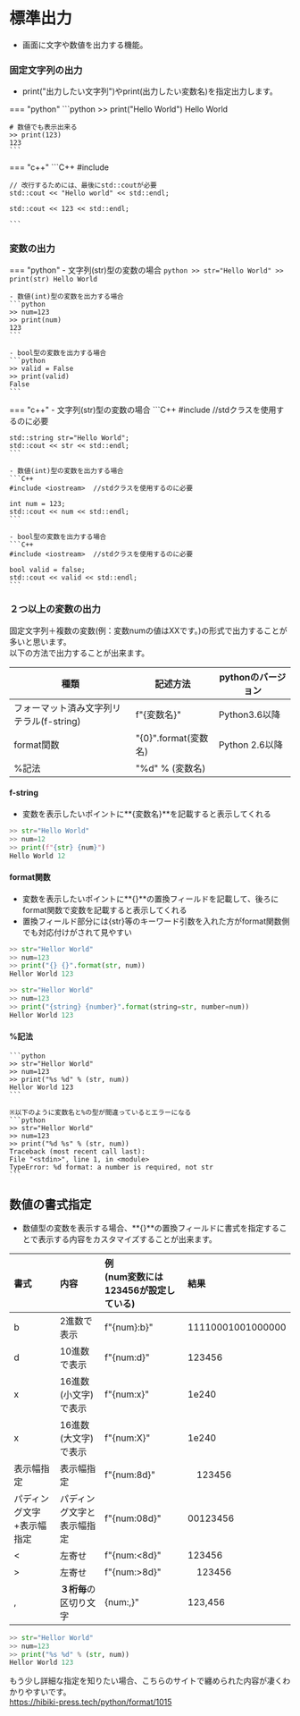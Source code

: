 # 標準出力
- 画面に文字や数値を出力する機能。


### 固定文字列の出力
- print("出力したい文字列")やprint(出力したい変数名)を指定出力します。

=== "python"
    ```python
    >> print("Hello World") 
    Hello World

    # 数値でも表示出来る
    >> print(123) 
    123
    ``` 

=== "c++"
    ```C++
    #include <iostream>
    
    // 改行するためには、最後にstd::coutが必要
    std::cout << "Hello world" << std::endl;

    std::cout << 123 << std::endl;
    
    ``` 

### 変数の出力

=== "python"
    - 文字列(str)型の変数の場合
    ```python
    >> str="Hello World"
    >> print(str)
    Hello World
    ``` 

    - 数値(int)型の変数を出力する場合
    ```python
    >> num=123
    >> print(num)
    123
    ``` 

    - bool型の変数を出力する場合
    ```python
    >> valid = False
    >> print(valid)
    False
    ``` 

=== "c++"
    - 文字列(str)型の変数の場合
    ```C++
    #include <iostream>  //stdクラスを使用するのに必要

    std::string str="Hello World";
    std::cout << str << std::endl;
    ``` 

    - 数値(int)型の変数を出力する場合
    ```C++
    #include <iostream>  //stdクラスを使用するのに必要

    int num = 123;
    std::cout << num << std::endl;
    ``` 

    - bool型の変数を出力する場合
    ```C++
    #include <iostream>  //stdクラスを使用するのに必要

    bool valid = false;
    std::cout << valid << std::endl;
    ``` 

### ２つ以上の変数の出力
固定文字列＋複数の変数(例：変数numの値はXXです。)の形式で出力することが多いと思います。  
以下の方法で出力することが出来ます。


| 種類                                       | 記述方法              |pythonのバージョン|
| -----------------------------              | ----------------- | ---|
| フォーマット済み文字列リテラル(f-string) | f"{変数名}"          | Python3.6以降|
| format関数                                  | "{0}".format(変数名) |Python 2.6以降|
| %記法                                  | "%d" % (変数名) ||


#### f-string
- 変数を表示したいポイントに**{変数名}**を記載すると表示してくれる

```python
>> str="Hello World"
>> num=12
>> print(f"{str} {num}")
Hello World 12
``` 

#### format関数
- 変数を表示したいポイントに**{}**の置換フィールドを記載して、後ろにformat関数で変数を記載すると表示してくれる
- 置換フィールド部分には{str}等のキーワード引数を入れた方がformat関数側でも対応付けがされて見やすい

```python
>> str="Hellor World"
>> num=123
>> print("{} {}".format(str, num))
Hellor World 123
``` 
```python
>> str="Hellor World"
>> num=123
>> print("{string} {number}".format(string=str, number=num))
Hellor World 123
``` 

#### %記法

    ```python
    >> str="Hellor World"
    >> num=123
    >> print("%s %d" % (str, num))
    Hellor World 123
    ``` 

    ※以下のように変数名と%の型が間違っているとエラーになる
    ```python
    >> str="Hellor World"
    >> num=123
    >> print("%d %s" % (str, num))
    Traceback (most recent call last):
    File "<stdin>", line 1, in <module>
    TypeError: %d format: a number is required, not str
    ``` 

## 数値の書式指定
- 数値型の変数を表示する場合、**{}**の置換フィールドに書式を指定することで表示する内容をカスタマイズすることが出来ます。



|書式| 内容| 例<br>(num変数には123456が設定している)|結果|
|:--|:--|:--|:--|
|b  | 2進数で表示 | f"{num}:b}"|11110001001000000|
|d  | 10進数で表示 |f"{num:d}"|123456  |
|x  | 16進数(小文字)で表示 |f"{num:x}"|1e240  |
|x  | 16進数(大文字)で表示 |f"{num:X}"|1e240  |
|表示幅指定 |表示幅指定|f"{num:8d}"|　123456|
|パディング文字+表示幅指定 |パディング文字と表示幅指定|f"{num:08d}"|  00123456|
|< |左寄せ|f"{num:<8d}"|123456|
|> |左寄せ|f"{num:>8d}"|　123456|
|, |**３桁毎**の区切り文字|{num:,}"|123,456|


```python
>> str="Hellor World"
>> num=123
>> print("%s %d" % (str, num))
Hellor World 123
``` 



もう少し詳細な指定を知りたい場合、こちらのサイトで纏められた内容が凄くわかりやすいです。  
<https://hibiki-press.tech/python/format/1015>
